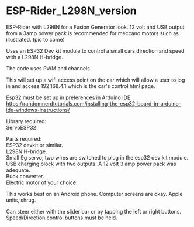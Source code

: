 # ESP-Rider_L298N_version

ESP-Rider with L298N for a Fusion Generator look.  12 volt and USB output from a 3amp power pack is recommended for meccano motors such as illustrated. (pic to come)

Uses an ESP32 Dev kit module to control a small cars direction and speed with a L298N H-bridge.

The code uses PWM and channels.

This will set up a wifi access point on the car which will allow a user to log in and access 192.168.4.1 which is the car's control html page.

Esp32 must be set up in preferences in Arduino IDE.  https://randomnerdtutorials.com/installing-the-esp32-board-in-arduino-ide-windows-instructions/


Library required:   
                 ServoESP32 

Parts required:       
                 ESP32 devkit or similar.    
                 L298N H-bridge.     
                 Small 9g servo, two wires are switched to plug in the esp32 dev kit module.      
                 USB charging block with two outputs. A 12 volt 3 amp power pack was adequate.   
                 Buck converter.   
                 Electric motor of your choice.   
                 
This works best on an Android phone.  Computer screens are okay.  Apple units, shrug.

Can steer either with the slider bar or by tapping the left or right buttons.  Speed/Direction control buttons must be held.
                 
